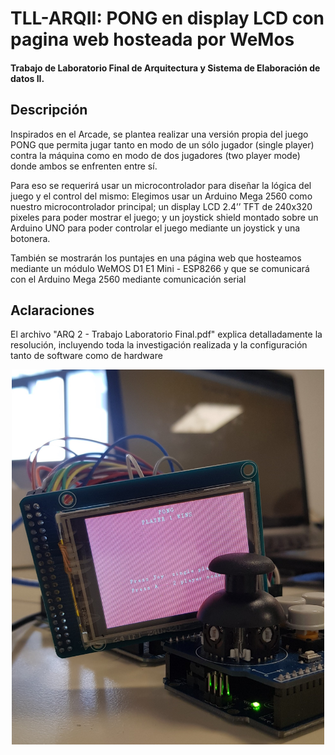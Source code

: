 # TLL-ARQII: PONG en display LCD con pagina web hosteada por WeMos
<h4> Trabajo de Laboratorio Final de Arquitectura y Sistema de Elaboración de datos II. </h4>

## Descripción
<p> Inspirados en el Arcade, se plantea realizar una versión propia del juego PONG que permita jugar tanto en modo de un sólo jugador (single player) contra la máquina como en modo de dos jugadores (two player mode) donde ambos se enfrenten entre sí.
<p> Para eso se requerirá usar un microcontrolador para diseñar la lógica del juego y el control del mismo: Elegimos usar un Arduino Mega 2560 como nuestro microcontrolador principal; un display LCD 2.4’’ TFT de 240x320 pixeles para poder mostrar 
  el juego; y un joystick shield montado sobre un Arduino UNO para poder controlar el juego
  mediante un joystick y una botonera. </p>
<p>También se mostrarán los puntajes en una página web que hosteamos mediante un módulo WeMOS D1 E1 Mini - ESP8266 y que se comunicará con el Arduino Mega 2560 mediante comunicación serial </p>

## Aclaraciones
<p> El archivo "ARQ 2 - Trabajo Laboratorio Final.pdf" explica detalladamente la resolución, incluyendo toda la investigación realizada y la configuración tanto de software como de hardware </p>

<div align="center"> <img width=500 src="pic.jpg"> </div>
